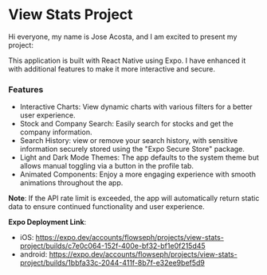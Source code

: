 # View Stats Project

Hi everyone, my name is Jose Acosta, and I am excited to present my project:

This application is built with React Native using Expo. I have enhanced it with additional features to make it more interactive and secure.

### Features

- Interactive Charts: View dynamic charts with various filters for a better user experience.
- Stock and Company Search: Easily search for stocks and get the company information.
- Search History: view or remove your search history, with sensitive information securely stored using the "Expo Secure Store" package.
- Light and Dark Mode Themes: The app defaults to the system theme but allows manual toggling via a button in the profile tab.
- Animated Components: Enjoy a more engaging experience with smooth animations throughout the app.

**Note**: If the API rate limit is exceeded, the app will automatically return static data to ensure continued functionality and user experience.

**Expo Deployment Link**:

- iOS: https://expo.dev/accounts/flowseph/projects/view-stats-project/builds/c7e0c064-152f-400e-bf32-bf1e0f215d45
- android: https://expo.dev/accounts/flowseph/projects/view-stats-project/builds/1bbfa33c-2044-411f-8b7f-e32ee9bef5d9
